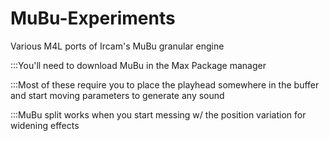 # MuBu-Experiments
Various M4L ports of Ircam's MuBu granular engine

:::You'll need to download MuBu in the Max Package manager

:::Most of these require you to place the playhead somewhere in the buffer and start moving parameters to generate any sound

:::MuBu split works when you start messing w/ the position variation for widening effects
